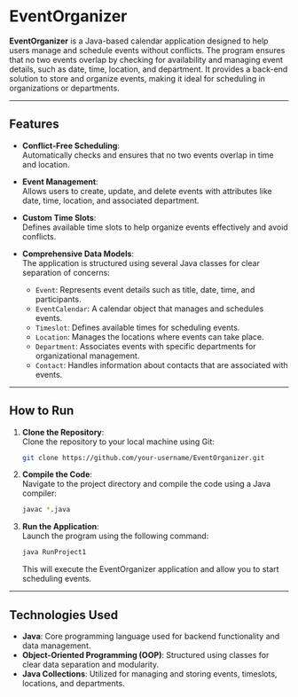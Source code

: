 # EventOrganizer

**EventOrganizer** is a Java-based calendar application designed to help users manage and schedule events without conflicts. The program ensures that no two events overlap by checking for availability and managing event details, such as date, time, location, and department. It provides a back-end solution to store and organize events, making it ideal for scheduling in organizations or departments.

---

## Features

- **Conflict-Free Scheduling**:  
  Automatically checks and ensures that no two events overlap in time and location.  

- **Event Management**:  
  Allows users to create, update, and delete events with attributes like date, time, location, and associated department.  

- **Custom Time Slots**:  
  Defines available time slots to help organize events effectively and avoid conflicts.  

- **Comprehensive Data Models**:  
  The application is structured using several Java classes for clear separation of concerns:
  - `Event`: Represents event details such as title, date, time, and participants.  
  - `EventCalendar`: A calendar object that manages and schedules events.  
  - `Timeslot`: Defines available times for scheduling events.  
  - `Location`: Manages the locations where events can take place.  
  - `Department`: Associates events with specific departments for organizational management.  
  - `Contact`: Handles information about contacts that are associated with events.  

---

## How to Run

1. **Clone the Repository**:  
   Clone the repository to your local machine using Git:  
   ```bash
   git clone https://github.com/your-username/EventOrganizer.git
      ```
   
2. **Compile the Code**:  
   Navigate to the project directory and compile the code using a Java compiler:
   ```bash
   javac *.java
   ```

3. **Run the Application**:  
   Launch the program using the following command:
   ```bash
   java RunProject1
   ```
   This will execute the EventOrganizer application and allow you to start scheduling events.

---

## Technologies Used

- **Java**: Core programming language used for backend functionality and data management.  
- **Object-Oriented Programming (OOP)**: Structured using classes for clear data separation and modularity.
- **Java Collections**: Utilized for managing and storing events, timeslots, locations, and departments.  
